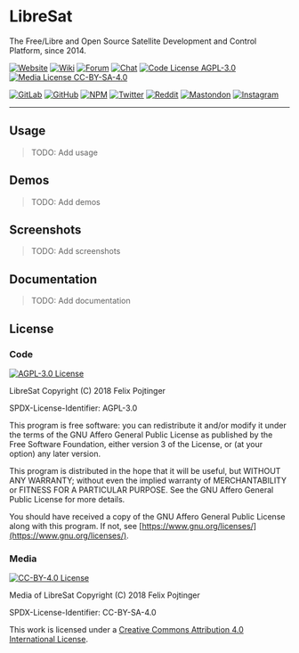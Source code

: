 # LibreSat

The Free/Libre and Open Source Satellite Development and Control Platform, since 2014.

[![Website](https://img.shields.io/badge/website-libresat.space-blue.svg)](https://libresat.space)
[![Wiki](https://img.shields.io/badge/wiki-wiki.libresat.space-blue.svg)](https://wiki.libresat.space)
[![Forum](https://img.shields.io/badge/forum-forum.libresat.space-blue.svg)](https://forum.libresat.space/forum)
[![Chat](https://img.shields.io/badge/chat-chat.libresat.space-blue.svg)](https://chat.libresat.space)
[![Code License AGPL-3.0](https://img.shields.io/badge/code%20license-AGPL--3.0-blue.svg)](https://www.gnu.org/licenses/agpl-3.0.en.html)
[![Media License CC-BY-SA-4.0](https://img.shields.io/badge/media%20license-CC--BY--SA--4.0-blue.svg)](https://creativecommons.org/licenses/by-sa/4.0/)

<!-- ---

![LibreSat Logo](./libresat-logo-no-lines.png)

--- -->

[![GitLab](https://img.shields.io/badge/gitlab-%40libresat-orange.svg)](https://gitlab.com/libresat)
[![GitHub](https://img.shields.io/badge/github-%40libresat-lightgrey.svg)](https://github.com/libresat)
[![NPM](https://img.shields.io/badge/npm-%7elibresat-red.svg)](https://www.npmjs.com/~libresat)
[![Twitter](https://img.shields.io/badge/twitter-%40libresat-blue.svg)](https://twitter.com/libresat)
[![Reddit](https://img.shields.io/badge/reddit-r%2Flibresat-orange.svg)](https://www.reddit.com/r/libresat/)
[![Mastondon](https://img.shields.io/badge/mastodon-%40libresat-blue.svg)](https://mastodon.cloud/@libresat)
[![Instagram](https://img.shields.io/badge/instagram-%40libresat-blue.svg)](https://www.instagram.com/libresat/)

---

## Usage

> TODO: Add usage

## Demos

> TODO: Add demos

## Screenshots

> TODO: Add screenshots

## Documentation

> TODO: Add documentation

## License

### Code

[![AGPL-3.0 License](https://www.gnu.org/graphics/agplv3-155x51.png)](https://www.gnu.org/licenses/agpl.html)

LibreSat
Copyright (C) 2018 Felix Pojtinger

SPDX-License-Identifier: AGPL-3.0

This program is free software: you can redistribute it and/or modify it under the terms of the GNU Affero General Public License as published by the Free Software Foundation, either version 3 of the License, or (at your option) any later version.

This program is distributed in the hope that it will be useful, but WITHOUT ANY WARRANTY; without even the implied warranty of MERCHANTABILITY or FITNESS FOR A PARTICULAR PURPOSE. See the GNU Affero General Public License for more details.

You should have received a copy of the GNU Affero General Public License along with this program. If not, see [https://www.gnu.org/licenses/](https://www.gnu.org/licenses/).

### Media

[![CC-BY-4.0 License](https://licensebuttons.net/l/by-sa/4.0/88x31.png)](https://creativecommons.org/licenses/by-sa/4.0/)

Media of LibreSat
Copyright (C) 2018 Felix Pojtinger

SPDX-License-Identifier: CC-BY-SA-4.0

This work is licensed under a [Creative Commons Attribution 4.0 International License](https://creativecommons.org/licenses/by-sa/4.0/).
